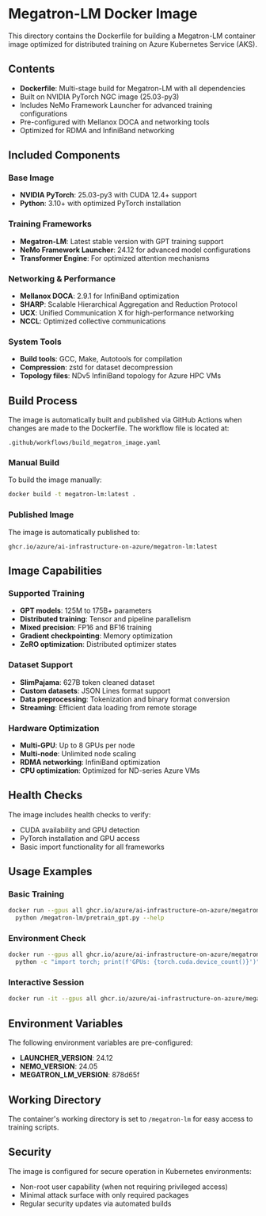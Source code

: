 # Megatron-LM Docker Image

This directory contains the Dockerfile for building a Megatron-LM container image optimized for distributed training on Azure Kubernetes Service (AKS).

## Contents

- **Dockerfile**: Multi-stage build for Megatron-LM with all dependencies
- Built on NVIDIA PyTorch NGC image (25.03-py3)
- Includes NeMo Framework Launcher for advanced training configurations
- Pre-configured with Mellanox DOCA and networking tools
- Optimized for RDMA and InfiniBand networking

## Included Components

### Base Image
- **NVIDIA PyTorch**: 25.03-py3 with CUDA 12.4+ support
- **Python**: 3.10+ with optimized PyTorch installation

### Training Frameworks
- **Megatron-LM**: Latest stable version with GPT training support
- **NeMo Framework Launcher**: 24.12 for advanced model configurations
- **Transformer Engine**: For optimized attention mechanisms

### Networking & Performance
- **Mellanox DOCA**: 2.9.1 for InfiniBand optimization
- **SHARP**: Scalable Hierarchical Aggregation and Reduction Protocol
- **UCX**: Unified Communication X for high-performance networking
- **NCCL**: Optimized collective communications

### System Tools
- **Build tools**: GCC, Make, Autotools for compilation
- **Compression**: zstd for dataset decompression
- **Topology files**: NDv5 InfiniBand topology for Azure HPC VMs

## Build Process

The image is automatically built and published via GitHub Actions when changes are made to the Dockerfile. The workflow file is located at:

```
.github/workflows/build_megatron_image.yaml
```

### Manual Build

To build the image manually:

```bash
docker build -t megatron-lm:latest .
```

### Published Image

The image is automatically published to:

```
ghcr.io/azure/ai-infrastructure-on-azure/megatron-lm:latest
```

## Image Capabilities

### Supported Training
- **GPT models**: 125M to 175B+ parameters
- **Distributed training**: Tensor and pipeline parallelism
- **Mixed precision**: FP16 and BF16 training
- **Gradient checkpointing**: Memory optimization
- **ZeRO optimization**: Distributed optimizer states

### Dataset Support
- **SlimPajama**: 627B token cleaned dataset
- **Custom datasets**: JSON Lines format support
- **Data preprocessing**: Tokenization and binary format conversion
- **Streaming**: Efficient data loading from remote storage

### Hardware Optimization
- **Multi-GPU**: Up to 8 GPUs per node
- **Multi-node**: Unlimited node scaling
- **RDMA networking**: InfiniBand optimization
- **CPU optimization**: Optimized for ND-series Azure VMs

## Health Checks

The image includes health checks to verify:
- CUDA availability and GPU detection
- PyTorch installation and GPU access
- Basic import functionality for all frameworks

## Usage Examples

### Basic Training
```bash
docker run --gpus all ghcr.io/azure/ai-infrastructure-on-azure/megatron-lm:latest \
  python /megatron-lm/pretrain_gpt.py --help
```

### Environment Check
```bash
docker run --gpus all ghcr.io/azure/ai-infrastructure-on-azure/megatron-lm:latest \
  python -c "import torch; print(f'GPUs: {torch.cuda.device_count()}')"
```

### Interactive Session
```bash
docker run -it --gpus all ghcr.io/azure/ai-infrastructure-on-azure/megatron-lm:latest bash
```

## Environment Variables

The following environment variables are pre-configured:

- **LAUNCHER_VERSION**: 24.12
- **NEMO_VERSION**: 24.05  
- **MEGATRON_LM_VERSION**: 878d65f

## Working Directory

The container's working directory is set to `/megatron-lm` for easy access to training scripts.

## Security

The image is configured for secure operation in Kubernetes environments:
- Non-root user capability (when not requiring privileged access)
- Minimal attack surface with only required packages
- Regular security updates via automated builds
